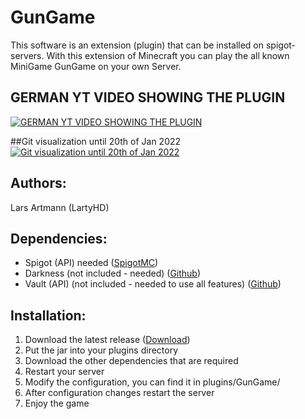 # GunGame
This software is an extension (plugin) that can be installed on spigot-servers.
With this extension of Minecraft you can play the all known MiniGame GunGame on your own Server.

## GERMAN YT VIDEO SHOWING THE PLUGIN
[![GERMAN YT VIDEO SHOWING THE PLUGIN](https://img.youtube.com/vi/PTf017b6zxs/0.jpg)](https://www.youtube.com/watch?v=PTf017b6zxs)

##Git visualization until 20th of Jan 2022
[![Git visualization until 20th of Jan 2022](https://img.youtube.com/vi/LGt1i_AE8u8/0.jpg)](https://youtu.be/LGt1i_AE8u8)

Authors:
-
Lars Artmann (LartyHD)

Dependencies:
-
- Spigot (API) needed ([SpigotMC](https://www.spigotmc.org/))
- Darkness (not included - needed) ([Github](https://github.com/LartyHD/DarkBedrock))
- Vault (API) (not included - needed to use all features) ([Github](https://github.com/MilkBowl/VaultAPI))

Installation:
-
1. Download the latest release ([Download](https://github.com/DevSnox/GunGame/releases))
2. Put the jar into your plugins directory
3. Download the other dependencies that are required
4. Restart your server
5. Modify the configuration, you can find it in plugins/GunGame/
6. After configuration changes restart the server
7. Enjoy the game
